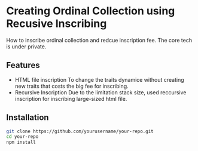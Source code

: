 # Creating Ordinal Collection using Recusive Inscribing

How to inscribe ordinal collection and redcue inscription fee.
The core tech is under private.

## Features

- HTML file inscription
   To change the traits dynamice without creating new traits that costs the big fee for inscribing.
- Recursive Inscription
   Due to the limitation stack size, used reccursive inscription for inscribing large-sized html file.

## Installation

```bash
git clone https://github.com/yourusername/your-repo.git
cd your-repo
npm install
